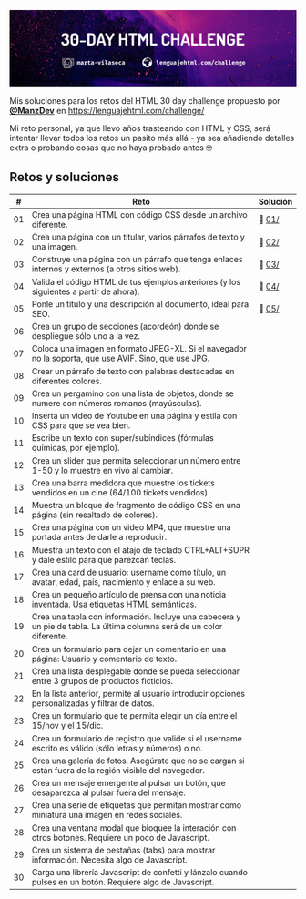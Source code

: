 ![alt text](./common/images/banner.jpg)

Mis soluciones para los retos del HTML 30 day challenge propuesto por **[@ManzDev](https://github.com/ManzDev)** en https://lenguajehtml.com/challenge/

Mi reto personal, ya que llevo años trasteando con HTML y CSS, será intentar llevar todos los retos un pasito más allá - ya sea añadiendo detalles extra o probando cosas que no haya probado antes 🤓

## Retos y soluciones  

| #  | Reto                                                                                                                  | Solución       |
|----|-----------------------------------------------------------------------------------------------------------------------|----------------|
| 01 | Crea una página HTML con código CSS desde un archivo diferente.                                                       | 📁 [01/](/01/) |
| 02 | Crea una página con un titular, varios párrafos de texto y una imagen.                                                | 📁 [02/](/02/) |
| 03 | Construye una página con un párrafo que tenga enlaces internos y externos (a otros sitios web).                       | 📁 [03/](/03/) |
| 04 | Valida el código HTML de tus ejemplos anteriores (y los siguientes a partir de ahora).                                | 📁 [04/](/04/) |
| 05 | Ponle un título y una descripción al documento, ideal para SEO.                                                       | 📁 [05/](/05/) |
| 06 | Crea un grupo de secciones (acordeón) donde se despliegue sólo uno a la vez.                                          |                |
| 07 | Coloca una imagen en formato JPEG-XL. Si el navegador no la soporta, que use AVIF. Sino, que use JPG.                 |                |
| 08 | Crear un párrafo de texto con palabras destacadas en diferentes colores.                                              |                |
| 09 | Crea un pergamino con una lista de objetos, donde se numere con números romanos (mayúsculas).                         |                |
| 10 | Inserta un video de Youtube en una página y estila con CSS para que se vea bien.                                      |                |
| 11 | Escribe un texto con super/subíndices (fórmulas químicas, por ejemplo).                                               |                |
| 12 | Crea un slider que permita seleccionar un número entre 1-50 y lo muestre en vivo al cambiar.                          |                |
| 13 | Crea una barra medidora que muestre los tickets vendidos en un cine (64/100 tickets vendidos).                        |                |
| 14 | Muestra un bloque de fragmento de código CSS en una página (sin resaltado de colores).                                |                |
| 15 | Crea una página con un video MP4, que muestre una portada antes de darle a reproducir.                                |                |
| 16 | Muestra un texto con el atajo de teclado CTRL+ALT+SUPR y dale estilo para que parezcan teclas.                        |                |
| 17 | Crea una card de usuario: username como título, un avatar, edad, país, nacimiento y enlace a su web.                  |                |
| 18 | Crea un pequeño artículo de prensa con una noticia inventada. Usa etiquetas HTML semánticas.                          |                |
| 19 | Crea una tabla con información. Incluye una cabecera y un pie de tabla. La última columna será de un color diferente. |                |
| 20 | Crea un formulario para dejar un comentario en una página: Usuario y comentario de texto.                             |                |
| 21 | Crea una lista desplegable donde se pueda seleccionar entre 3 grupos de productos ficticios.                          |                |
| 22 | En la lista anterior, permite al usuario introducir opciones personalizadas y filtrar de datos.                       |                |
| 23 | Crea un formulario que te permita elegir un día entre el 15/nov y el 15/dic.                                          |                |
| 24 | Crea un formulario de registro que valide si el username escrito es válido (sólo letras y números) o no.              |                |
| 25 | Crea una galería de fotos. Asegúrate que no se cargan si están fuera de la región visible del navegador.              |                |
| 26 | Crea un mensaje emergente al pulsar un botón, que desaparezca al pulsar fuera del mensaje.                            |                |
| 27 | Crea una serie de etiquetas que permitan mostrar como miniatura una imagen en redes sociales.                         |                |
| 28 | Crea una ventana modal que bloquee la interación con otros botones. Requiere un poco de Javascript.                   |                |
| 29 | Crea un sistema de pestañas (tabs) para mostrar información. Necesita algo de Javascript.                             |                |
| 30 | Carga una librería Javascript de confetti y lánzalo cuando pulses en un botón. Requiere algo de Javascript.           |                |
